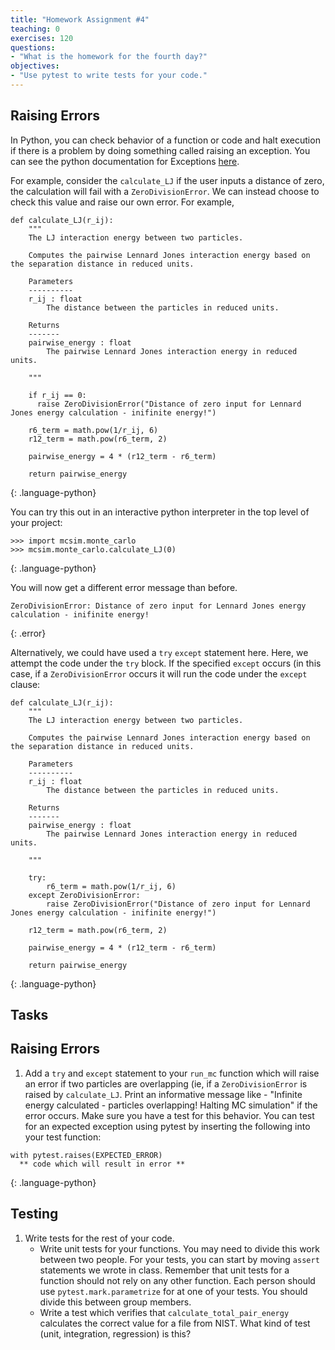 ```yaml
---
title: "Homework Assignment #4"
teaching: 0
exercises: 120
questions:
- "What is the homework for the fourth day?"
objectives:
- "Use pytest to write tests for your code."
---
```


## Raising Errors

In Python, you can check behavior of a function or code and halt execution if there is a problem by doing something called raising an exception. You can see the python documentation for Exceptions [here](https://docs.python.org/3.7/library/exceptions.html).

For example, consider the `calculate_LJ` if the user inputs a distance of zero, the calculation will fail with a `ZeroDivisionError`. We can instead choose to check this value and raise our own error. For example, 

~~~
def calculate_LJ(r_ij):
    """
    The LJ interaction energy between two particles.
    
    Computes the pairwise Lennard Jones interaction energy based on the separation distance in reduced units.
    
    Parameters
    ----------
    r_ij : float
        The distance between the particles in reduced units.
        
    Returns
    -------
    pairwise_energy : float
        The pairwise Lennard Jones interaction energy in reduced units.

    """
    
    if r_ij == 0:
      raise ZeroDivisionError("Distance of zero input for Lennard Jones energy calculation - inifinite energy!")
    
    r6_term = math.pow(1/r_ij, 6)
    r12_term = math.pow(r6_term, 2)
    
    pairwise_energy = 4 * (r12_term - r6_term)
    
    return pairwise_energy
~~~
{: .language-python}

You can try this out in an interactive python interpreter in the top level of your project:

~~~
>>> import mcsim.monte_carlo
>>> mcsim.monte_carlo.calculate_LJ(0)
~~~
{: .language-python}

You will now get a different error message than before. 

~~~
ZeroDivisionError: Distance of zero input for Lennard Jones energy calculation - inifinite energy!
~~~
{: .error}

Alternatively, we could have used a `try` `except` statement here. Here, we attempt the code under the `try` block. If the specified `except` occurs (in this case, if  a `ZeroDivisionError` occurs it will run the code under the `except` clause:

~~~
def calculate_LJ(r_ij):
    """
    The LJ interaction energy between two particles.
    
    Computes the pairwise Lennard Jones interaction energy based on the separation distance in reduced units.
    
    Parameters
    ----------
    r_ij : float
        The distance between the particles in reduced units.
        
    Returns
    -------
    pairwise_energy : float
        The pairwise Lennard Jones interaction energy in reduced units.

    """

    try:
        r6_term = math.pow(1/r_ij, 6)
    except ZeroDivisionError:
        raise ZeroDivisionError("Distance of zero input for Lennard Jones energy calculation - inifinite energy!")
        
    r12_term = math.pow(r6_term, 2)
    
    pairwise_energy = 4 * (r12_term - r6_term)
    
    return pairwise_energy
~~~
{: .language-python}


## Tasks

## Raising Errors
1. Add a `try` and `except` statement to your `run_mc` function which will raise an error if two particles are overlapping (ie, if a `ZeroDivisionError` is raised by `calculate_LJ`. Print an informative message like - "Infinite energy calculated - particles overlapping! Halting MC simulation" if the error occurs. Make sure you have a test for this behavior. You can test for an expected exception using pytest by inserting the following into your test function:

~~~
with pytest.raises(EXPECTED_ERROR)
  ** code which will result in error **
~~~
{: .language-python}

## Testing
1. Write tests for the rest of your code.
    - Write unit tests for your functions. You may need to divide this work between two people. For your tests, you can start by moving `assert` statements we wrote in class. Remember that unit tests for a function should not rely on any other function. Each person should use `pytest.mark.parametrize` for at one of your tests. You should divide this between group members.
    - Write a test which verifies that `calculate_total_pair_energy` calculates the correct value for a file from NIST. What kind of test (unit, integration, regression) is this?
